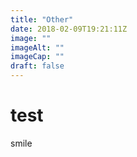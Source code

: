 ```yaml
---
title: "Other"
date: 2018-02-09T19:21:11Z
image: ""
imageAlt: ""
imageCap: ""
draft: false
---
```


# test

smile
